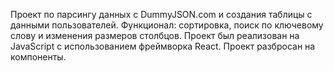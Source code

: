 
Проект по парсингу данных с DummyJSON.com и создания таблицы с данными пользователей. Функционал: сортировка, поиск по ключевому слову и изменения размеров столбцов.
Проект был реализован на JavaScript с использованием фреймворка React. Проект разбросан на компоненты.
